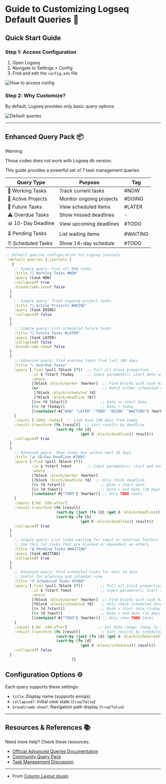 # Guide to Customizing Logseq Default Queries 🎯

## Quick Start Guide

### Step 1: Access Configuration
1. Open Logseq
2. Navigate to Settings > Config
3. Find and edit the `config.edn` file

![How to access config](https://user-images.githubusercontent.com/111847207/200155115-0344d96b-5982-43ed-b3cb-f40107b5b858.gif)

### Step 2: Why Customize?
By default, Logseq provides only basic query options:

![Default queries](https://user-images.githubusercontent.com/111847207/200147305-6fe68860-faef-4f53-bf42-4c5a11d3330c.png)

---

## Enhanced Query Pack 📦

> [!WARNING]
Those codes does not work with Logseq db version.

This guide provides a powerful set of 7 task management queries:

| Query Type | Purpose | Tag |
|------------|---------|-----|
| 🔨 Working Tasks | Track current tasks | #NOW |
| 🐬 Active Projects | Monitor ongoing projects | #DOING |
| 📅 Future Tasks | View scheduled items | #LATER |
| ⚠️ Overdue Tasks | Show missed deadlines | - |
| 📊 10-Day Deadline | View upcoming deadlines | #TODO |
| ⏳ Pending Tasks | List waiting items | #WAITING |
| ⏰ Scheduled Tasks | Show 14-day schedule | #TODO |

```Clojure
;; Default queries configuration for Logseq journals
 :default-queries {:journals [
   {
    ;; Simple query: Find all NOW tasks
    :title "🔨 Working Tasks #NOW"
    :query (task NOW)
    :collapsed? true
    :breadcrumb-show? false
  }
  {
    ;; Simple query: Track ongoing project tasks
    :title "🐬 Active Projects #DOING"
    :query (task DOING)
    :collapsed? false
  }
  {
    ;; Simple query: List scheduled future tasks
    :title "📅 Future Tasks #LATER"
    :query (task LATER)
    :collapsed? false
    :breadcrumb-show? false
  }
  {
    ;; Advanced query: Find overdue tasks from last 180 days
    :title "⚠️ Overdue Tasks"
    :query [:find (pull ?block [*])  ;; Pull all block properties
            :in $ ?start ?today      ;; Input parameters: start date and today
            :where
            [?block :block/marker ?marker]  ;; Find blocks with task markers
            (or                             ;; Match either scheduled or deadline
             [?block :block/scheduled ?d]
             [?block :block/deadline ?d])
            [(>= ?d ?start)]               ;; Date >= start date
            [(< ?d ?today)]                ;; Date < today
            [(contains? #{"NOW" "LATER" "TODO" "DOING" "WAITING"} ?marker)]  ;; Task types to include
    ]
    :inputs [:180d :today]  ;; Look back 180 days from today
    :result-transform (fn [result]  ;; Sort results by deadline
                       (sort-by (fn [d]
                                  (get d :block/deadline)) result))
    :collapsed? true
  }
  {
    ;; Advanced query: Show tasks due within next 10 days
    :title "📊 10-Day Deadline #TODO"
    :query [:find (pull ?block [*])
            :in $ ?start ?next       ;; Input parameters: start and end dates
            :where
            [?block :block/marker ?marker]
            [?block :block/deadline ?d]  ;; Only check deadline
            [(> ?d ?start)]                ;; Date > start date
            [(< ?d ?next)]                 ;; Date < end date (10 days from now)
            [(contains? #{"TODO"} ?marker)] ;; Only TODO tasks
    ]
    :inputs [:0d :10d-after]
    :result-transform (fn [result]
                       (sort-by (juxt (fn [d] (get d :block/deadline)) result))
                       (sort-by (fn [h]
                                  (get h :block/deadline)) result))
    :collapsed? true
  }
  {
    ;; Simple query: List tasks waiting for input or external factors
    ;; Use this for tasks that are blocked or dependent on others
    :title "⏳ Pending Tasks #WAITING"
    :query (task WAITING)
    :collapsed? true
  }
  {
    ;; Advanced query: Find scheduled tasks for next 14 days
    ;; Useful for planning and calendar view
    :title "⏰ Scheduled Tasks #TODO"
    :query [:find (pull ?block [*])        ;; Pull all block properties
            :in $ ?start ?next             ;; Input parameters: start and next 14 days
            :where
            [?block :block/marker ?marker]  ;; Find blocks with task markers
            [?block :block/scheduled ?d]   ;; Only check scheduled date
            [(> ?d ?start)]                ;; Date > start date (today)
            [(< ?d ?next)]                 ;; Date < end date (14 days from now)
            [(contains? #{"TODO"} ?marker)] ;; Only show TODO tasks
    ]
    :inputs [:0d :14d-after]              ;; Set date range: today to 14 days ahead
    :result-transform (fn [result]         ;; Sort results by scheduled date
                       (sort-by (juxt (fn [d] (get d :block/scheduled)) result))
                       (sort-by (fn [d]
                                  (get d :block/scheduled)) result))
    :collapsed? false
  }
                              ]}
```

## Configuration Options ⚙️

Each query supports these settings:
- `title`: Display name (supports emojis)
- `collapsed?`: Initial view state (`true`/`false`)
- `breadcrumb-show?`: Navigation path display (`true`/`false`)

--- 

## Resources & References 📚

Need more help? Check these resources:
- [Official Advanced Queries Documentation](https://docs.logseq.com/#/page/advanced%20queries)
- [Community Query Pack](https://gist.github.com/psu/abf8d8c206f11d56c0e214d0bfcf065f#file-logseq-config-default-queries-edn-L50-L257)
- [Task Management Discussion](https://discuss.logseq.com/t/queries-for-task-management/14937)

---

- From [Column Layout plugin](https://github.com/YU000jp/Logseq-column-Layout)

